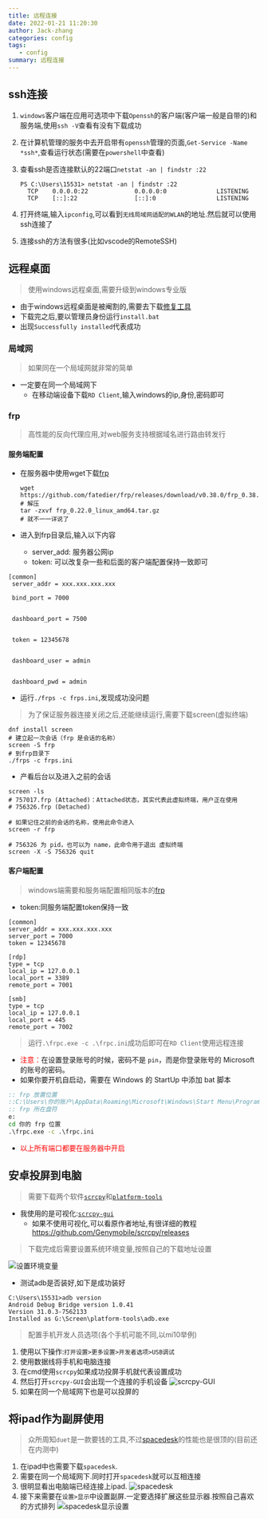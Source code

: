 ```yaml
---
title: 远程连接
date: 2022-01-21 11:20:30
author: Jack-zhang
categories: config
tags:
   - config
summary: 远程连接
---
```


## ssh连接

1. `windows`客户端在应用可选项中下载`Openssh`的客户端(客户端一般是自带的)和服务端,使用`ssh -V`查看有没有下载成功
2. 在计算机管理的服务中去开启带有`openssh`管理的页面,`Get-Service -Name *ssh*`,查看运行状态(需要在`powershell`中查看)
3. 查看ssh是否连接默认的22端口`netstat -an | findstr :22`

   ```shell
   PS C:\Users\15531> netstat -an | findstr :22
     TCP    0.0.0.0:22             0.0.0.0:0              LISTENING
     TCP    [::]:22                [::]:0                 LISTENING
   ```

4. 打开终端,输入`ipconfig`,可以看到`无线局域网适配的WLAN`的地址.然后就可以使用ssh连接了
5. 连接ssh的方法有很多(比如vscode的RemoteSSH)

## 远程桌面

>使用windows远程桌面,需要升级到windows专业版

* 由于windows远程桌面是被阉割的,需要去下载[修复工具](https://github.com/stascorp/rdpwrap/releases)
* 下载完之后,要以管理员身份运行`install.bat`
* 出现`Successfully installed`代表成功

### 局域网

>如果同在一个局域网就非常的简单

* 一定要在同一个局域网下
  * 在移动端设备下载`RD Client`,输入windows的ip,身份,密码即可

### frp

>高性能的反向代理应用,对web服务支持根据域名进行路由转发行

#### 服务端配置

* 在服务器中使用wget下载[frp](https://github.com/fatedier/frp/releases)
  
  ```shell
  wget https://github.com/fatedier/frp/releases/download/v0.38.0/frp_0.38.0_linux_amd64.tar.gz
  # 解压
  tar -zxvf frp_0.22.0_linux_amd64.tar.gz
  # 就不一一详说了
  ```

* 进入到frp目录后,输入以下内容
  * server_add: 服务器公网ip
  * token: 可以改复杂一些和后面的客户端配置保持一致即可

```shell
[common] 
 server_addr = xxx.xxx.xxx.xxx  

 bind_port = 7000


 dashboard_port = 7500


 token = 12345678 


 dashboard_user = admin


 dashboard_pwd = admin
```

* 运行`./frps -c frps.ini`,发现成功没问题

> 为了保证服务器连接关闭之后,还能继续运行,需要下载screen(虚拟终端)

```shell
dnf install screen
# 建立起一次会话（frp 是会话的名称）
screen -S frp
# 到frp目录下
./frps -c frps.ini
```

* 产看后台以及进入之前的会话

```shell
screen -ls
# 757017.frp (Attached)：Attached状态，其实代表此虚拟终端，用户正在使用
# 756326.frp (Detached)

# 如果记住之前的会话的名称，使用此命令进入
screen -r frp

# 756326 为 pid，也可以为 name，此命令用于退出 虚拟终端
screen -X -S 756326 quit
```

#### 客户端配置

>windows端需要和服务端配置相同版本的[frp](ttps://github.com/fatedier/frp/releases/download/v0.38.0/frp_0.38.0_windows_amd64.zip)

* token:同服务端配置token保持一致

```shell
[common]
server_addr = xxx.xxx.xxx.xxx 
server_port = 7000
token = 12345678 

[rdp]
type = tcp
local_ip = 127.0.0.1
local_port = 3389
remote_port = 7001

[smb]
type = tcp
local_ip = 127.0.0.1
local_port = 445
remote_port = 7002 
```

>运行`.\frpc.exe -c .\frpc.ini`成功后即可在`RD Client`使用远程连接

* <span style="color:red">注意：</span>在设置登录账号的时候，密码不是 `pin`，而是你登录账号的 Microsoft 的账号的密码。
* 如果你要开机自启动，需要在 Windows 的 StartUp 中添加 bat 脚本

```bat
:: frp 放置位置
::C:\Users\你的账户\AppData\Roaming\Microsoft\Windows\Start Menu\Programs\Startup
:: frp 所在盘符 
e: 
cd 你的 frp 位置
.\frpc.exe -c .\frpc.ini
```

* <span style="color:red">以上所有端口都要在服务器中开启</span>

## 安卓投屏到电脑

> 需要下载两个软件[`scrcpy`](https://github.com/Genymobile/scrcpy/releases)和[`platform-tools`](https://developer.android.com/studio/releases/platform-tools)

* 我使用的是可视化:[`scrcpy-gui`](https://github.com/Tomotoes/scrcpy-gui/releases)
  * 如果不使用可视化,可以看原作者地址,有很详细的教程<https://github.com/Genymobile/scrcpy/releases>

> 下载完成后需要设置系统环境变量,按照自己的下载地址设置

![设置环境变量](设置环境变量.png)

* 测试adb是否装好,如下是成功装好

```shell
C:\Users\15531>adb version
Android Debug Bridge version 1.0.41
Version 31.0.3-7562133
Installed as G:\Screen\platform-tools\adb.exe
```

>配置手机开发人员选项(各个手机可能不同,以mi10举例)

1. 使用以下操作:`打开设置>更多设置>开发者选项>USB调试`
2. 使用数据线将手机和电脑连接
3. 在cmd使用`scrcpy`如果成功投屏手机就代表设置成功
4. 然后打开`scrcpy-GUI`会出现一个连接的手机设备
  ![scrcpy-GUI](scrcpy-GUI.png)
5. 如果在同一个局域网下也是可以投屏的

## 将ipad作为副屏使用

>众所周知`duet`是一款要钱的工具,不过[spacedesk](https://www.spacedesk.net/#download)的性能也是很顶的(目前还在内测中)

1. 在ipad中也需要下载`spacedesk`.
2. 需要在同一个局域网下.同时打开`spacedesk`就可以互相连接
3. 很明显看出电脑端已经连接上ipad.
  ![spacedesk](spacedesk.png)
4. 接下来需要在`设置>显示`中设置副屏.一定要选择扩展这些显示器.按照自己喜欢的方式排列
   ![spacedesk显示设置](spacedesk显示设置.png)
